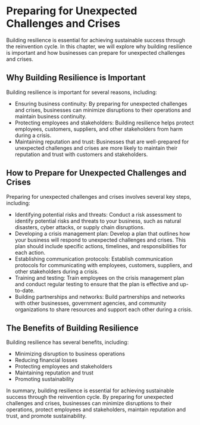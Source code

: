 Preparing for Unexpected Challenges and Crises
==============================================================================

Building resilience is essential for achieving sustainable success through the reinvention cycle. In this chapter, we will explore why building resilience is important and how businesses can prepare for unexpected challenges and crises.

Why Building Resilience is Important
------------------------------------

Building resilience is important for several reasons, including:

* Ensuring business continuity: By preparing for unexpected challenges and crises, businesses can minimize disruptions to their operations and maintain business continuity.
* Protecting employees and stakeholders: Building resilience helps protect employees, customers, suppliers, and other stakeholders from harm during a crisis.
* Maintaining reputation and trust: Businesses that are well-prepared for unexpected challenges and crises are more likely to maintain their reputation and trust with customers and stakeholders.

How to Prepare for Unexpected Challenges and Crises
---------------------------------------------------

Preparing for unexpected challenges and crises involves several key steps, including:

* Identifying potential risks and threats: Conduct a risk assessment to identify potential risks and threats to your business, such as natural disasters, cyber attacks, or supply chain disruptions.
* Developing a crisis management plan: Develop a plan that outlines how your business will respond to unexpected challenges and crises. This plan should include specific actions, timelines, and responsibilities for each action.
* Establishing communication protocols: Establish communication protocols for communicating with employees, customers, suppliers, and other stakeholders during a crisis.
* Training and testing: Train employees on the crisis management plan and conduct regular testing to ensure that the plan is effective and up-to-date.
* Building partnerships and networks: Build partnerships and networks with other businesses, government agencies, and community organizations to share resources and support each other during a crisis.

The Benefits of Building Resilience
-----------------------------------

Building resilience has several benefits, including:

* Minimizing disruption to business operations
* Reducing financial losses
* Protecting employees and stakeholders
* Maintaining reputation and trust
* Promoting sustainability

In summary, building resilience is essential for achieving sustainable success through the reinvention cycle. By preparing for unexpected challenges and crises, businesses can minimize disruptions to their operations, protect employees and stakeholders, maintain reputation and trust, and promote sustainability.



